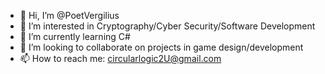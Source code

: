 - 👋 Hi, I’m @PoetVergilius
- 👀 I’m interested in Cryptography/Cyber Security/Software Development
- 🌱 I’m currently learning C#
- 💞️ I’m looking to collaborate on projects in game design/development
- 📫 How to reach me: circularlogic2U@gmail.com


<!---
PoetVergilius/PoetVergilius is a ✨ special ✨ repository because its `README.md` (this file) appears on your GitHub profile.
You can click the Preview link to take a look at your changes.
--->
